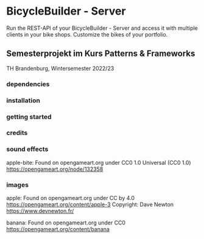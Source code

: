 # BicycleBuilder - Server
Run the REST-API of your BicycleBuilder - Server and access it with multiple clients
in your bike shops. Customize the bikes of your portfolio.


## Semesterprojekt im Kurs Patterns & Frameworks
TH Brandenburg, Wintersemester 2022/23

### dependencies


### installation


### getting started

### credits

### sound effects

apple-bite: Found on opengameart.org under CC0 1.0 Universal (CC0 1.0)
https://opengameart.org/node/132358

### images

apple: Found on opengameart.org under CC by 4.0
https://opengameart.org/content/apple-3
Copyright: Dave Newton https://www.devnewton.fr/

banana: Found on opengameart.org under CC0
https://opengameart.org/content/banana